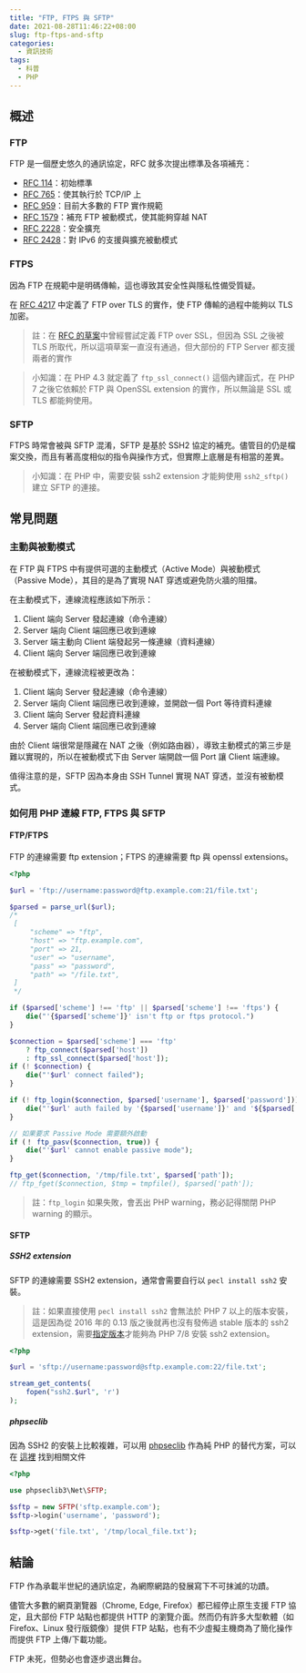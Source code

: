 ```yaml
---
title: "FTP, FTPS 與 SFTP"
date: 2021-08-28T11:46:22+08:00
slug: ftp-ftps-and-sftp
categories:
  - 資訊技術
tags:
  - 科普
  - PHP
---
```


## 概述

### FTP

FTP 是一個歷史悠久的通訊協定，RFC 就多次提出標準及各項補充：

- [RFC 114](https://datatracker.ietf.org/doc/html/rfc114)：初始標準
- [RFC 765](https://datatracker.ietf.org/doc/html/rfc765)：使其執行於 TCP/IP 上
- [RFC 959](https://datatracker.ietf.org/doc/html/rfc959)：目前大多數的 FTP 實作規範
- [RFC 1579](https://datatracker.ietf.org/doc/html/rfc1579)：補充 FTP 被動模式，使其能夠穿越 NAT
- [RFC 2228](https://datatracker.ietf.org/doc/html/rfc2228)：安全擴充
- [RFC 2428](https://datatracker.ietf.org/doc/html/rfc2428)：對 IPv6 的支援與擴充被動模式

### FTPS

因為 FTP 在規範中是明碼傳輸，這也導致其安全性與隱私性備受質疑。

在 [RFC 4217](https://datatracker.ietf.org/doc/html/rfc4217) 中定義了 FTP over TLS 的實作，使 FTP 傳輸的過程中能夠以 TLS 加密。

> 註：在 [RFC 的草案](https://tools.ietf.org/id/draft-murray-auth-ftp-ssl-00.txt)中曾經嘗試定義 FTP over SSL，但因為 SSL 之後被 TLS 所取代，所以這項草案一直沒有通過，但大部份的 FTP Server 都支援兩者的實作

> 小知識：在 PHP 4.3 就定義了 `ftp_ssl_connect()` 這個內建函式，在 PHP 7 之後它依賴於 FTP 與 OpenSSL extension 的實作，所以無論是 SSL 或 TLS 都能夠使用。

### SFTP

FTPS 時常會被與 SFTP 混淆，SFTP 是基於 SSH2 協定的補充。儘管目的仍是檔案交換，而且有著高度相似的指令與操作方式，但實際上底層是有相當的差異。

> 小知識：在 PHP 中，需要安裝 ssh2 extension 才能夠使用 `ssh2_sftp()` 建立 SFTP 的連接。

## 常見問題

### 主動與被動模式

在 FTP 與 FTPS 中有提供可選的主動模式（Active Mode）與被動模式（Passive Mode），其目的是為了實現 NAT 穿透或避免防火牆的阻擋。

在主動模式下，連線流程應該如下所示：

1. Client 端向 Server 發起連線（命令連線）
2. Server 端向 Client 端回應已收到連線
3. Server 端主動向 Client 端發起另一條連線（資料連線）
4. Client 端向 Server 端回應已收到連線

在被動模式下，連線流程被更改為：

1. Client 端向 Server 發起連線（命令連線）
2. Server 端向 Client 端回應已收到連線，並開啟一個 Port 等待資料連線
3. Client 端向 Server 發起資料連線
4. Server 端向 Client 端回應已收到連線

由於 Client 端很常是隱藏在 NAT 之後（例如路由器），導致主動模式的第三步是難以實現的，所以在被動模式下由 Server 端開啟一個 Port 讓 Client 端連線。

值得注意的是，SFTP 因為本身由 SSH Tunnel 實現 NAT 穿透，並沒有被動模式。

### 如何用 PHP 連線 FTP, FTPS 與 SFTP

#### FTP/FTPS

FTP 的連線需要 ftp extension；FTPS 的連線需要 ftp 與 openssl extensions。

```php
<?php

$url = 'ftp://username:password@ftp.example.com:21/file.txt';

$parsed = parse_url($url);
/*
 [
     "scheme" => "ftp",
     "host" => "ftp.example.com",
     "port" => 21,
     "user" => "username",
     "pass" => "password",
     "path" => "/file.txt",
 ]
 */

if ($parsed['scheme'] !== 'ftp' || $parsed['scheme'] !== 'ftps') {
    die("'{$parsed['scheme']}' isn't ftp or ftps protocol.")
}

$connection = $parsed['scheme'] === 'ftp'
    ? ftp_connect($parsed['host'])
    : ftp_ssl_connect($parsed['host']);
if (! $connection) {
    die("'$url' connect failed");
}

if (! ftp_login($connection, $parsed['username'], $parsed['password'])) {
    die("'$url' auth failed by '{$parsed['username']}' and '${$parsed['password']}'");
}

// 如果要求 Passive Mode 需要額外啟動
if (！ ftp_pasv($connection, true)) {
    die("'$url' cannot enable passive mode");
}

ftp_get($connection, '/tmp/file.txt', $parsed['path']);
// ftp_fget($connection, $tmp = tmpfile(), $parsed['path']);
```

> 註：`ftp_login` 如果失敗，會丟出 PHP warning，務必記得關閉 PHP warning 的顯示。

#### SFTP

##### SSH2 extension

SFTP 的連線需要 SSH2 extension，通常會需要自行以 `pecl install ssh2` 安裝。

> 註：如果直接使用 `pecl install ssh2` 會無法於 PHP 7 以上的版本安裝，這是因為從 2016 年的 0.13 版之後就再也沒有發佈過 stable 版本的 ssh2 extension，需要[指定版本](http://pecl.php.net/package/ssh2)才能夠為 PHP 7/8 安裝 ssh2 extension。

```php
<?php

$url = 'sftp://username:password@sftp.example.com:22/file.txt';

stream_get_contents(
    fopen("ssh2.$url", 'r')
);
```

##### phpseclib

因為 SSH2 的安裝上比較複雜，可以用 [phpseclib](https://phpseclib.com/) 作為純 PHP 的替代方案，可以在 [這裡](https://phpseclib.com/docs/sftp) 找到相關文件

```php
<?php

use phpseclib3\Net\SFTP;

$sftp = new SFTP('sftp.example.com');
$sftp->login('username', 'password');

$sftp->get('file.txt', '/tmp/local_file.txt');
```

## 結論

FTP 作為承載半世紀的通訊協定，為網際網路的發展寫下不可抹滅的功蹟。

儘管大多數的網頁瀏覽器（Chrome, Edge, Firefox）都已經停止原生支援 FTP 協定，且大部份 FTP 站點也都提供 HTTP 的瀏覽介面。然而仍有許多大型軟體（如 Firefox、Linux 發行版鏡像）提供 FTP 站點，也有不少虛擬主機商為了簡化操作而提供 FTP 上傳/下載功能。

FTP 未死，但勢必也會逐步退出舞台。
